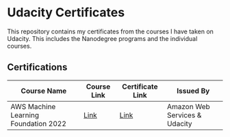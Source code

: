 # Udacity Certificates

This repository contains my certificates from the courses I have taken on Udacity. This includes the Nanodegree programs and the individual courses.

## Certifications

| Course Name | Course Link | Certificate Link | Issued By |
| --- | --- | --- | --- |
| AWS Machine Learning Foundation 2022 | [Link](https://www.udacity.com/course/aws-machine-learning-foundations--ud065) | [Link](Confirm.udacity.com/HNZJRNHK) | Amazon Web Services & Udacity|
